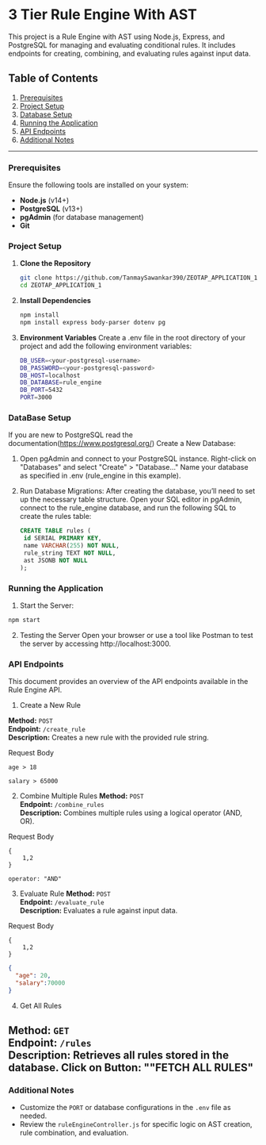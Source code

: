 # 3 Tier Rule Engine With AST 

This project is a Rule Engine with AST using Node.js, Express, and PostgreSQL for managing and evaluating conditional rules. It includes endpoints for creating, combining, and evaluating rules against input data.

## Table of Contents

1. [Prerequisites](#prerequisites)
2. [Project Setup](#project-setup)
3. [Database Setup](#database-setup)
4. [Running the Application](#running-the-application)
5. [API Endpoints](#api-endpoints)
6. [Additional Notes](#additional)

---

### Prerequisites

Ensure the following tools are installed on your system:

- **Node.js** (v14+)
- **PostgreSQL** (v13+)
- **pgAdmin** (for database management)
- **Git**

### Project Setup

1. **Clone the Repository**

   ```bash
   git clone https://github.com/TanmaySawankar390/ZEOTAP_APPLICATION_1.git
   cd ZEOTAP_APPLICATION_1

2. **Install Dependencies**

   ```bash
   npm install
   npm install express body-parser dotenv pg

3. **Environment Variables**
   Create a .env file in the root directory of your project and add the following environment variables:
   ```bash
   DB_USER=<your-postgresql-username>
   DB_PASSWORD=<your-postgresql-password>
   DB_HOST=localhost
   DB_DATABASE=rule_engine
   DB_PORT=5432
   PORT=3000
   
### DataBase Setup
If you are new to PostgreSQL read the documentation(https://www.postgresql.org/)
Create a New Database:

1. Open pgAdmin and connect to your PostgreSQL instance.
   Right-click on "Databases" and select "Create" > "Database…"
   Name your database as specified in .env (rule_engine in this example).
2. Run Database Migrations:
   After creating the database, you’ll need to set up the necessary table structure.
   Open your SQL editor in pgAdmin, connect to the rule_engine database, and run the following SQL to create the rules table:

   ```sql
   CREATE TABLE rules (
    id SERIAL PRIMARY KEY,
    name VARCHAR(255) NOT NULL,
    rule_string TEXT NOT NULL,
    ast JSONB NOT NULL
   );

### Running the Application

1. Start the Server:
```bash
npm start
```
2. Testing the Server
   Open your browser or use a tool like Postman to test the server by accessing http://localhost:3000.
 
### API Endpoints

This document provides an overview of the API endpoints available in the Rule Engine API.

1. Create a New Rule

**Method:** `POST`  
**Endpoint:** `/create_rule`  
**Description:** Creates a new rule with the provided rule string.  

Request Body

```plaintext
age > 18
```
```plaintext
salary > 65000
```

2. Combine Multiple Rules
**Method:** `POST`  
**Endpoint:** `/combine_rules`  
**Description:** Combines multiple rules using a logical operator (AND, OR).  

Request Body
```plaintext RULEID:
{
    1,2
}
```

```plaintext LOGICAL OPERATION AND || OR:
operator: "AND"
```

3. Evaluate Rule
**Method:** `POST`  
**Endpoint:** `/evaluate_rule`  
**Description:** Evaluates a rule against input data.  

Request Body
```plaintext RULEID:
{
    1,2
}
```
```json
{
  "age": 20,
  "salary":70000
}
```
4. Get All Rules

**Method:** `GET`  
**Endpoint:** `/rules`  
**Description:** Retrieves all rules stored in the database.
Click on Button: ""FETCH ALL RULES"
---
### Additional Notes
- Customize the `PORT` or database configurations in the `.env` file as needed.
- Review the `ruleEngineController.js` for specific logic on AST creation, rule combination, and evaluation.
